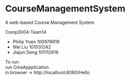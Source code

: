 # CourseManagementSystem
A web-based Course Management System

Comp3004-Team14
- Philip Yuen 100979919
- Wei Liu 101031242
- Jiajun Deng 101112619


To run:  
run CmsAppplication  
in browser -> http://localhost:8080/Hello